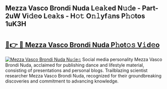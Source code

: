 ## Mezza Vasco Brondi Nuda L𝚎a𝚔ed N𝚞𝚍e - Part-2uW Vi𝚍𝚎o L𝚎a𝚔s - H𝚘𝚝 O𝚗𝚕yf𝚊ns P𝚑𝚘tos 1uK3H

# <h2><a href="http://kf5tvo.oniu.top/?m=Mezza+Vasco+Brondi+Nuda">🔗👉 🔴 Mezza Vasco Brondi Nuda P𝚑ot𝚘𝚜 V𝚒d𝚎o</a></h2>

[![Mezza Vasco Brondi Nuda Nu𝚍e𝚜](https://i.imgur.com/0qMVB7G.gif)](http://kf5tvo.oniu.top/?m=Mezza+Vasco+Brondi+Nuda)
Social media personality Mezza Vasco Brondi Nuda, acclaimed for publishing dance and lifestyle material, consisting of presentations and personal blogs. Trailblazing scientist researcher Mezza Vasco Brondi Nuda, recognized for their groundbreaking discoveries and commitment to advancing knowledge.  
